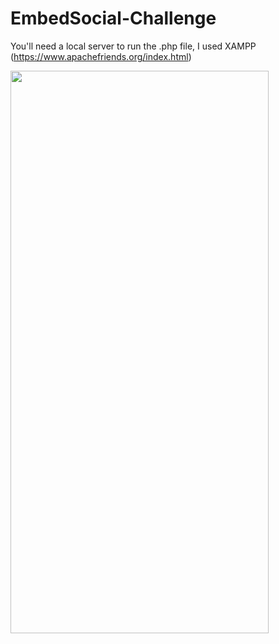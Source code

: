 # EmbedSocial-Challenge
You'll need a local server to run the .php file, I used XAMPP (https://www.apachefriends.org/index.html)
<!-- ![preview](https://user-images.githubusercontent.com/91628718/155879665-34be3d9d-e3b5-40f6-a4d1-cb44b086e3ec.gif) -->
<img src="https://user-images.githubusercontent.com/91628718/155879665-34be3d9d-e3b5-40f6-a4d1-cb44b086e3ec.gif" width="413" height="900">
